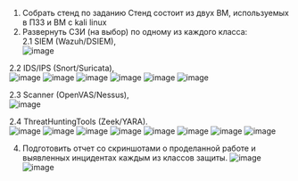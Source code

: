  1. Собрать стенд по заданию
Стенд состоит из двух ВМ, используемых в ПЗ3 и ВМ с kali linux      
 2. Развернуть СЗИ (на выбор) по одному из каждого класса:  
2.1 SIEM (Wazuh/DSIEM),  
![image](https://github.com/user-attachments/assets/fe717574-5920-4e4c-8bb0-04639e0d1d00)

2.2 IDS/IPS (Snort/Suricata),   
![image](https://github.com/user-attachments/assets/1c529169-6851-481d-9252-160ff8a8f27f)
![image](https://github.com/user-attachments/assets/1951e052-85f5-47b0-909d-68b42ca0a779)
![image](https://github.com/user-attachments/assets/07465b0e-ad02-4d2e-aaf8-c7b965ee36ac)
![image](https://github.com/user-attachments/assets/6c061be7-7c61-4c5b-8ab2-20dca87207d8)
![image](https://github.com/user-attachments/assets/d9cb88b0-b4c8-49b3-889b-e1ad464334f5)
![image](https://github.com/user-attachments/assets/ffd6ca00-22a8-4c95-a3e1-dac4ee37d308)

2.3 Scanner (OpenVAS/Nessus),  
![image](https://github.com/user-attachments/assets/96270d07-bd46-4b74-b617-05b49e51125e)

2.4 ThreatHuntingTools (Zeek/YARA).  
![image](https://github.com/user-attachments/assets/85a525da-779f-4ccc-a013-2abdd46fa894)
![image](https://github.com/user-attachments/assets/e51e75aa-0dd3-4609-a3d7-dec8b21f332b)
![image](https://github.com/user-attachments/assets/000c8fcf-1b1e-40b4-8afd-317e6d8d2de4)
![image](https://github.com/user-attachments/assets/d9ed274c-d1c2-40be-bad7-36564ccb8973)
![image](https://github.com/user-attachments/assets/78e4035b-0133-4eea-8f52-2384c5bdb84b)
![image](https://github.com/user-attachments/assets/d96cc712-52fa-44d2-bd7c-7b79196f2921)
![image](https://github.com/user-attachments/assets/50daa1f6-8722-48e4-91ff-5868abab248d)
![image](https://github.com/user-attachments/assets/bf33f054-ab56-4fd7-a598-05466b2118ea)

 4. Подготовить отчет со скриншотами о проделанной работе и выявленных
 инцидентах каждым из классов защиты.
![image](https://github.com/user-attachments/assets/0168c310-4098-4949-9deb-b1662f8be657)
![image](https://github.com/user-attachments/assets/64c86086-9687-474a-a9e6-b4246e25feff)
